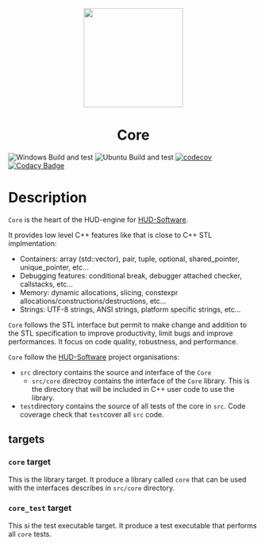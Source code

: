 <div align="center">
  <img width="200" height="200" background-color="white" src="https://avatars.githubusercontent.com/u/104791429"/>
  <h1>Core</h1>
</div>

![Windows Build and test](https://img.shields.io/github/workflow/status/HUD-Software/core/Windows?label=windows%20build%20%26%20test) ![Ubuntu Build and test](https://img.shields.io/github/workflow/status/HUD-Software/core/Ubuntu?label=ubuntu%20build%20%26%20test)
[![codecov](https://codecov.io/gh/HUD-Software/core/branch/main/graph/badge.svg?token=KDDSR2NG0M)](https://codecov.io/gh/HUD-Software/core)
[![Codacy Badge](https://app.codacy.com/project/badge/Grade/8014adeaff854f95b7688b8bed741964)](https://www.codacy.com/gh/HUD-Software/core/dashboard?utm_source=github.com&amp;utm_medium=referral&amp;utm_content=HUD-Software/core&amp;utm_campaign=Badge_Grade)

# Description

`Core` is the heart of the HUD-engine for [HUD-Software](https://github.com/HUD-Software).

It provides low level C++ features like that is close to C++ STL implmentation:
  - Containers: array (std::vector), pair, tuple, optional, shared_pointer, unique_pointer, etc...
  - Debugging features: conditional break, debugger attached checker, callstacks, etc...
  - Memory: dynamic allocations, slicing, constexpr allocations/constructions/destructions, etc...
  - Strings: UTF-8 strings, ANSI strings, platform specific strings, etc...

`Core` follows the STL interface but permit to make change and addition to the STL specification to improve productivity, limit bugs and improve performances. It focus on code quality, robustness, and performance.

`Core` follow the [HUD-Software](https://github.com/HUD-Software) project organisations:

  - `src` directory contains the source and interface of the `Core`
    - `src/core` directroy contains the interface of the `Core` library. This is the directory that will be included in C++ user code to use the library.
  - `test`directory contains the source of all tests of the core in `src`. Code coverage check that `test`cover all `src` code.

## targets

### `core` target

This is the library target. It produce a library called `core` that can be used with the interfaces describes in `src/core` directory.

### `core_test` target

This si the test executable target. It produce a test executable that performs all `core` tests.